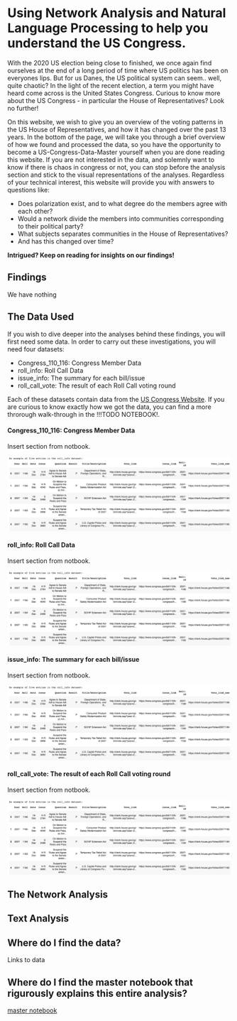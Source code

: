 # Using Network Analysis and Natural Language Processing to help you understand the US Congress.

With the 2020 US election being close to finished, we once again find ourselves at the end of a long period of time where US politics has been on everyones lips. But for us Danes, the US political system can seem.. well, quite chaotic? In the light of the recent election, a term you might have heard come across is the United States Congress. Curious to know more about the US Congress - in particular the House of Representatives? Look no further!

On this website, we wish to give you an overview of the voting patterns in the US House of Representatives, and how it has changed over the past 13 years. In the bottom of the page, we will take you through a brief overview of how we found and processed the data, so you have the opportunity to become a US-Congress-Data-Master yourself when you are done reading this website. If you are not interested in the data, and solemnly want to know if there is chaos in congress or not, you can stop before the analysis section and stick to the visual representations of the analyses. Regardless of your technical interest, this website will provide you with answers to questions like: 

- Does polarization exist, and to what degree do the members agree with each other?
- Would a network divide the members into communities corresponding to their political party?
- What subjects separates communities in the House of Representatives? 
- And has this changed over time?


**Intrigued? Keep on reading for insights on our findings!** 

## Findings
We have nothing 


## The Data Used 

If you wish to dive deeper into the analyses behind these findings, you will first need some data. In order to carry out these investigations, you will need four datasets: 
* Congress_110_116: Congress Member Data
* roll_info: Roll Call Data
* issue_info: The summary for each bill/issue
* roll_call_vote: The result of each Roll Call voting round 

Each of these datasets contain data from the [US Congress Website](www.congress.gov). If you are curious to know exactly how we got the data, you can find a more throrough walk-through in the !!!TODO NOTEBOOK!. 

#### Congress_110_116: Congress Member Data

Insert section from notbook. 

![image](Images/roll_info.png)

#### roll_info: Roll Call Data

Insert section from notbook. 

![image](Images/roll_info.png)

#### issue_info: The summary for each bill/issue

Insert section from notbook. 

![image](Images/roll_info.png)

#### roll_call_vote: The result of each Roll Call voting round

Insert section from notbook. 

![image](Images/roll_info.png)



## The Network Analysis 

## Text Analysis 

## Where do I find the data?
Links to data

## Where do I find the master notebook that rigurously explains this entire analysis? 
[master notebook](https://nbviewer.jupyter.org/github/benedictehejgaard/chaos-in-congress/blob/gh-pages/WebsiteTest.ipynb)

